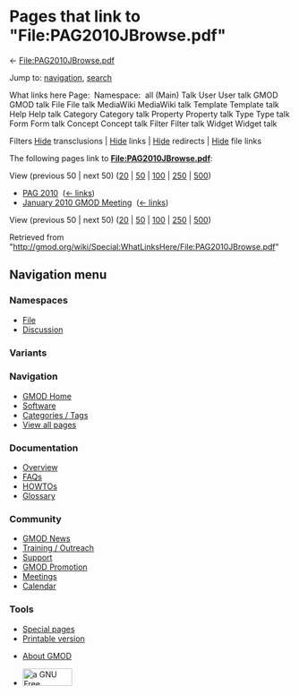 <div id="mw-page-base" class="noprint">

</div>

<div id="mw-head-base" class="noprint">

</div>

<div id="content" class="mw-body" role="main">

<span id="top"></span>

<div id="mw-js-message" style="display:none;">

</div>



# <span dir="auto">Pages that link to "File:PAG2010JBrowse.pdf"</span>

<div id="bodyContent">

<div id="contentSub">

←
[File:PAG2010JBrowse.pdf](/wiki/File:PAG2010JBrowse.pdf "File:PAG2010JBrowse.pdf")

</div>

<div id="jump-to-nav" class="mw-jump">

Jump to: [navigation](#mw-navigation), [search](#p-search)

</div>

<div id="mw-content-text">

What links here Page:  Namespace:  all (Main) Talk User User talk GMOD
GMOD talk File File talk MediaWiki MediaWiki talk Template Template talk
Help Help talk Category Category talk Property Property talk Type Type
talk Form Form talk Concept Concept talk Filter Filter talk Widget
Widget talk

Filters
[Hide](/mediawiki/index.php?title=Special:WhatLinksHere/File:PAG2010JBrowse.pdf&hidetrans=1 "Special:WhatLinksHere/File:PAG2010JBrowse.pdf")
transclusions \|
[Hide](/mediawiki/index.php?title=Special:WhatLinksHere/File:PAG2010JBrowse.pdf&hidelinks=1 "Special:WhatLinksHere/File:PAG2010JBrowse.pdf")
links \|
[Hide](/mediawiki/index.php?title=Special:WhatLinksHere/File:PAG2010JBrowse.pdf&hideredirs=1 "Special:WhatLinksHere/File:PAG2010JBrowse.pdf")
redirects \|
[Hide](/mediawiki/index.php?title=Special:WhatLinksHere/File:PAG2010JBrowse.pdf&hideimages=1 "Special:WhatLinksHere/File:PAG2010JBrowse.pdf")
file links

The following pages link to
**[File:PAG2010JBrowse.pdf](/wiki/File:PAG2010JBrowse.pdf "File:PAG2010JBrowse.pdf")**:

View (previous 50 \| next 50)
([20](/mediawiki/index.php?title=Special:WhatLinksHere/File:PAG2010JBrowse.pdf&limit=20 "Special:WhatLinksHere/File:PAG2010JBrowse.pdf")
\|
[50](/mediawiki/index.php?title=Special:WhatLinksHere/File:PAG2010JBrowse.pdf&limit=50 "Special:WhatLinksHere/File:PAG2010JBrowse.pdf")
\|
[100](/mediawiki/index.php?title=Special:WhatLinksHere/File:PAG2010JBrowse.pdf&limit=100 "Special:WhatLinksHere/File:PAG2010JBrowse.pdf")
\|
[250](/mediawiki/index.php?title=Special:WhatLinksHere/File:PAG2010JBrowse.pdf&limit=250 "Special:WhatLinksHere/File:PAG2010JBrowse.pdf")
\|
[500](/mediawiki/index.php?title=Special:WhatLinksHere/File:PAG2010JBrowse.pdf&limit=500 "Special:WhatLinksHere/File:PAG2010JBrowse.pdf"))

- [PAG 2010](/wiki/PAG_2010 "PAG 2010") ‎
  <span class="mw-whatlinkshere-tools">([←
  links](/mediawiki/index.php?title=Special:WhatLinksHere&target=PAG+2010 "Special:WhatLinksHere"))</span>
- [January 2010 GMOD
  Meeting](/wiki/January_2010_GMOD_Meeting "January 2010 GMOD Meeting") ‎
  <span class="mw-whatlinkshere-tools">([←
  links](/mediawiki/index.php?title=Special:WhatLinksHere&target=January+2010+GMOD+Meeting "Special:WhatLinksHere"))</span>

View (previous 50 \| next 50)
([20](/mediawiki/index.php?title=Special:WhatLinksHere/File:PAG2010JBrowse.pdf&limit=20 "Special:WhatLinksHere/File:PAG2010JBrowse.pdf")
\|
[50](/mediawiki/index.php?title=Special:WhatLinksHere/File:PAG2010JBrowse.pdf&limit=50 "Special:WhatLinksHere/File:PAG2010JBrowse.pdf")
\|
[100](/mediawiki/index.php?title=Special:WhatLinksHere/File:PAG2010JBrowse.pdf&limit=100 "Special:WhatLinksHere/File:PAG2010JBrowse.pdf")
\|
[250](/mediawiki/index.php?title=Special:WhatLinksHere/File:PAG2010JBrowse.pdf&limit=250 "Special:WhatLinksHere/File:PAG2010JBrowse.pdf")
\|
[500](/mediawiki/index.php?title=Special:WhatLinksHere/File:PAG2010JBrowse.pdf&limit=500 "Special:WhatLinksHere/File:PAG2010JBrowse.pdf"))

</div>

<div class="printfooter">

Retrieved from
"<http://gmod.org/wiki/Special:WhatLinksHere/File:PAG2010JBrowse.pdf>"

</div>

<div id="catlinks" class="catlinks catlinks-allhidden">

</div>

<div class="visualClear">

</div>

</div>

</div>

<div id="mw-navigation">

## Navigation menu

<div id="mw-head">



<div id="left-navigation">

<div id="p-namespaces" class="vectorTabs" role="navigation"
aria-labelledby="p-namespaces-label">

### Namespaces

- <span id="ca-nstab-image"><a href="/wiki/File:PAG2010JBrowse.pdf" accesskey="c"
  title="View the file page [c]">File</a></span>
- <span id="ca-talk"><a
  href="/mediawiki/index.php?title=File_talk:PAG2010JBrowse.pdf&amp;action=edit&amp;redlink=1"
  accesskey="t"
  title="Discussion about the content page [t]">Discussion</a></span>

</div>

<div id="p-variants" class="vectorMenu emptyPortlet" role="navigation"
aria-labelledby="p-variants-label">

### 

### Variants[](#)

<div class="menu">

</div>

</div>

</div>

<div id="right-navigation">





</div>



</div>

</div>

</div>

<div id="mw-panel">

<div id="p-logo" role="banner">

<a href="/wiki/Main_Page"
style="background-image: url(http://gmod.org/images/GMOD-cogs.png);"
title="Visit the main page"></a>

</div>

<div id="p-Navigation" class="portal" role="navigation"
aria-labelledby="p-Navigation-label">

### Navigation

<div class="body">

- <span id="n-GMOD-Home">[GMOD Home](/wiki/Main_Page)</span>
- <span id="n-Software">[Software](/wiki/GMOD_Components)</span>
- <span id="n-Categories-.2F-Tags">[Categories /
  Tags](/wiki/Categories)</span>
- <span id="n-View-all-pages">[View all
  pages](/wiki/Special:AllPages)</span>

</div>

</div>

<div id="p-Documentation" class="portal" role="navigation"
aria-labelledby="p-Documentation-label">

### Documentation

<div class="body">

- <span id="n-Overview">[Overview](/wiki/Overview)</span>
- <span id="n-FAQs">[FAQs](/wiki/Category:FAQ)</span>
- <span id="n-HOWTOs">[HOWTOs](/wiki/Category:HOWTO)</span>
- <span id="n-Glossary">[Glossary](/wiki/Glossary)</span>

</div>

</div>

<div id="p-Community" class="portal" role="navigation"
aria-labelledby="p-Community-label">

### Community

<div class="body">

- <span id="n-GMOD-News">[GMOD News](/wiki/GMOD_News)</span>
- <span id="n-Training-.2F-Outreach">[Training /
  Outreach](/wiki/Training_and_Outreach)</span>
- <span id="n-Support">[Support](/wiki/Support)</span>
- <span id="n-GMOD-Promotion">[GMOD
  Promotion](/wiki/GMOD_Promotion)</span>
- <span id="n-Meetings">[Meetings](/wiki/Meetings)</span>
- <span id="n-Calendar">[Calendar](/wiki/Calendar)</span>

</div>

</div>

<div id="p-tb" class="portal" role="navigation"
aria-labelledby="p-tb-label">

### Tools

<div class="body">

- <span id="t-specialpages"><a href="/wiki/Special:SpecialPages" accesskey="q"
  title="A list of all special pages [q]">Special pages</a></span>
- <span id="t-print"><a
  href="/mediawiki/index.php?title=Special:WhatLinksHere/File:PAG2010JBrowse.pdf&amp;printable=yes"
  rel="alternate" accesskey="p"
  title="Printable version of this page [p]">Printable version</a></span>

</div>

</div>

</div>

</div>

<div id="footer" role="contentinfo">

- <span id="footer-places-about">[About
  GMOD](/wiki/GMOD:About "GMOD:About")</span>

<!-- -->

- <span id="footer-copyrightico">[<img src="http://www.gnu.org/graphics/gfdl-logo-small.png" width="88"
  height="31" alt="a GNU Free Documentation License" />](http://www.gnu.org/licenses/fdl-1.3.html)</span>




</div>
